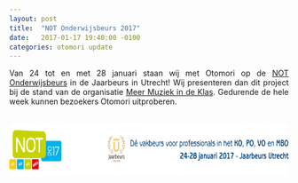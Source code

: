 ```yaml
---
layout: post
title:  "NOT Onderwijsbeurs 2017"
date:   2017-01-17 19:40:00 -0100
categories: otomori update
---
```


<p style="text-align:justify">
Van 24 tot en met 28 januari staan wij met Otomori op de <a href="http://www.not-online.nl/nl-NL/Bezoeker.aspx?gclid=CPjByr_rydECFRa3GwodK9kGPg" target="_blank">NOT Onderwijsbeurs</a> in de Jaarbeurs in Utrecht! Wij presenteren dan dit project bij de stand van de organisatie <a href="https://www.meermuziekindeklas.nl" target="_blank">Meer Muziek in de Klas</a>. Gedurende de hele week kunnen bezoekers Otomori uitproberen.
</p>
&nbsp;

<img src="/NOT.png" alt="NOT Onderwijsbeurs 2017" width="740" height="95">
&nbsp;

&nbsp;
